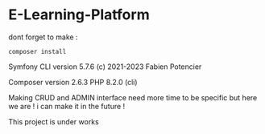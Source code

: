 
# E-Learning-Platform



dont forget to make : 
```
composer install 
```
Symfony CLI version 5.7.6 (c)
2021-2023 Fabien Potencier

Composer version 2.6.3
PHP 8.2.0 (cli)


Making CRUD and ADMIN interface need more time to be specific but here we are ! 
i can make it in the future !

This project is under works 
